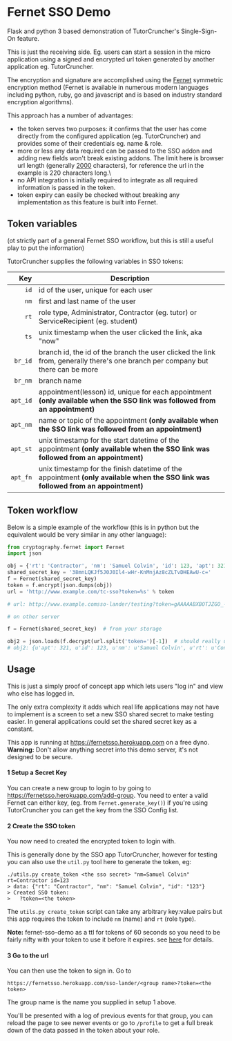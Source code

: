 # Fernet SSO Demo

Flask and python 3 based demonstration of TutorCruncher's Single-Sign-On feature.

This is just the receiving side. Eg. users can start a session in the micro application using a 
signed and encrypted url token generated by another application eg. TutorCruncher.

The encryption and signature are accomplished using the [Fernet](https://github.com/fernet) symmetric encryption 
method (Fernet is available in numerous modern languages including python, ruby, go and javascript and 
is based on industry standard encryption algorithms).

This approach has a number of advantages:
* the token serves two purposes: it confirms that the user has come directly from the configured application
 (eg. TutorCruncher) and provides some of their credentials eg. name & role.
* more or less any data required can be passed to the SSO addon and adding new fields won't break existing addons. 
The limit here is browser url length (generally 
[2000](http://stackoverflow.com/questions/417142/what-is-the-maximum-length-of-a-url-in-different-browsers) 
characters), for reference the url in the example is 220 characters long.\
* no API integration is initially required to integrate as all required information is passed in the token.
* token expiry can easily be checked without breaking any implementation as this feature is built into Fernet. 

## Token variables

(ot strictly part of a general Fernet SSO workflow, but this is still a useful play to put the information)

TutorCruncher supplies the following variables in SSO tokens:

| Key     | Description                                                                                                                         |
|--------:|-------------------------------------------------------------------------------------------------------------------------------------|
|`id`     | id of the user, unique for each user                                                                                                |
|`nm`     | first and last name of the user                                                                                                     |
|`rt`     | role type, Administrator, Contractor (eg. tutor) or ServiceRecipient (eg. student)                                                  |
|`ts`     | unix timestamp when the user clicked the link, aka "now"                                                                            | 
|`br_id`  | branch id, the id of the branch the user clicked the link from, generally there's one branch per company but there can be more      |
|`br_nm`  | branch name                                                                                                                         |
|`apt_id` | appointment(lesson) id, unique for each appointment **(only available when the SSO link was followed from an appointment)**         |
|`apt_nm` | name or topic of the appointment **(only available when the SSO link was followed from an appointment)**                            |
|`apt_st` | unix timestamp for the start datetime of the appointment **(only available when the SSO link was followed from an appointment)**    |
|`apt_fn` | unix timestamp for the finish datetime of the appointment  **(only available when the SSO link was followed from an appointment)**  |

## Token workflow

Below is a simple example of the workflow (this is in python but the equivalent would be 
very similar in any other language):

```python
from cryptography.fernet import Fernet
import json

obj = {'rt': 'Contractor', 'nm': 'Samuel Colvin', 'id': 123, 'apt': 321}
shared_secret_key = '38mnLQKJf5J0J0Il4-wHr-KnMnjAz8cZLTvDHEAwU-c='
f = Fernet(shared_secret_key)
token = f.encrypt(json.dumps(obj))
url = 'http://www.example.com/tc-sso?token=%s' % token

# url: http://www.example.comsso-lander/testing?token=gAAAAABXBOTJZGO_-1ORdEHFSktCrUXVNNgMEIjc6IrlDyjjPzPAkn36S2-4-fKG1eFT1DlGUjAgTD3SLsO1XCgh-6MIj0x0bTYuXtrRKvu1Y6XPY8QDXWAm5B9Qr8NoThnhUZ3P36vBisUvusQaz8xQSqy26dU5rrMZ3X9YR6hdiuV-VUqM1Qw=

# on other server

f = Fernet(shared_secret_key)  # from your storage

obj2 = json.loads(f.decrypt(url.split('token=')[-1])  # should really use a proper url parser
# obj2: {u'apt': 321, u'id': 123, u'nm': u'Samuel Colvin', u'rt': u'Contractor'}
```

## Usage

This is just a simply proof of concept app which lets users "log in" and view who else has logged in.

The only extra complexity it adds which real life applications may not have to implement is a screen to set a 
new SSO shared secret to make testing easier. In general applications could set the shared secret key as a constant.

This app is running at https://fernetsso.herokuapp.com on a free dyno. **Warning:** Don't allow anything secret into
this demo server, it's not designed to be secure.

#### 1 Setup a Secret Key

You can create a new group to login to by going to https://fernetsso.herokuapp.com/add-group. You need to enter a 
valid Fernet can either key, (eg. from `Fernet.generate_key()`) if you're using TutorCruncher you can get the key from
the SSO Config list.

#### 2 Create the SSO token

You now need to created the encrypted token to login with. 

This is generally done by the SSO app TutorCruncher, however for testing you can also use the `util.py` tool 
here to generate the token, eg:

```shell
./utils.py create_token <the sso secret> "nm=Samuel Colvin" rt=Contractor id=123
> data: {"rt": "Contractor", "nm": "Samuel Colvin", "id": "123"}
> Created SSO token:
>   ?token=<the token>
```

The `utils.py create_token` script can take any arbitrary key:value pairs but this app requires the token to include
`nm` (name) and `rt` (role type).

**Note:** fernet-sso-demo as a ttl for tokens of 60 seconds so you need to be fairly nifty with your token to use it
before it expires. see [here](https://cryptography.io/en/latest/fernet/#cryptography.fernet.Fernet.decrypt) for details.

#### 3 Go to the url

You can then use the token to sign in. Go to 

```
https://fernetsso.herokuapp.com/sso-lander/<group name>?token=<the token>
```

The group name is the name you supplied in setup 1 above.

You'll be presented with a log of previous events for that group, you can reload the page to see newer events or
go to `/profile` to get a full break down of the data passed in the token about your role.

